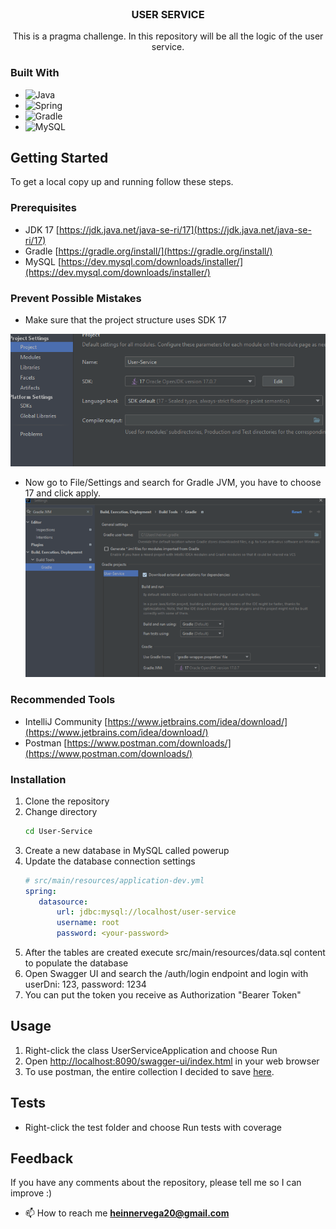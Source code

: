 <br />
<div align="center">
<h3 align="center">USER SERVICE</h3>
  <p align="center">
This is a pragma challenge. In this repository will be all the logic of the user service.  </p>
</div>

### Built With

* ![Java](https://img.shields.io/badge/java-%23ED8B00.svg?style=for-the-badge&logo=java&logoColor=white)
* ![Spring](https://img.shields.io/badge/Spring-6DB33F?style=for-the-badge&logo=spring&logoColor=white)
* ![Gradle](https://img.shields.io/badge/Gradle-02303A.svg?style=for-the-badge&logo=Gradle&logoColor=white)
* ![MySQL](https://img.shields.io/badge/MySQL-00000F?style=for-the-badge&logo=mysql&logoColor=white)


<!-- GETTING STARTED -->
## Getting Started

To get a local copy up and running follow these steps.

### Prerequisites

* JDK 17 [https://jdk.java.net/java-se-ri/17](https://jdk.java.net/java-se-ri/17)
* Gradle [https://gradle.org/install/](https://gradle.org/install/)
* MySQL [https://dev.mysql.com/downloads/installer/](https://dev.mysql.com/downloads/installer/)

### Prevent Possible Mistakes

* Make sure that the project structure uses SDK 17

![Project structure](docs/images/project-structure.png)

* Now go to File/Settings and search for Gradle JVM, you have to choose 17 and click apply.
![Gradle JVM](docs/images/Gradle-JVM.png)



### Recommended Tools
* IntelliJ Community [https://www.jetbrains.com/idea/download/](https://www.jetbrains.com/idea/download/)
* Postman [https://www.postman.com/downloads/](https://www.postman.com/downloads/)

### Installation

1. Clone the repository
2. Change directory
   ```sh
   cd User-Service
   ```
3. Create a new database in MySQL called powerup
4. Update the database connection settings
   ```yml
   # src/main/resources/application-dev.yml
   spring:
      datasource:
          url: jdbc:mysql://localhost/user-service
          username: root
          password: <your-password>
   ```
5. After the tables are created execute src/main/resources/data.sql content to populate the database
6. Open Swagger UI and search the /auth/login endpoint and login with userDni: 123, password: 1234
7. You can put the token you receive as Authorization "Bearer Token"

<!-- USAGE -->
## Usage

1. Right-click the class UserServiceApplication and choose Run
2. Open [http://localhost:8090/swagger-ui/index.html](http://localhost:8090/swagger-ui/index.html) in your web browser
3. To use postman, the entire collection I decided to save [here](docs/postman/User-Service.postman_collection.json).

<!-- ROADMAP -->
## Tests

- Right-click the test folder and choose Run tests with coverage

## Feedback
If you have any comments about the repository, please tell me so I can improve :)

- 📫 How to reach me **heinnervega20@gmail.com**
